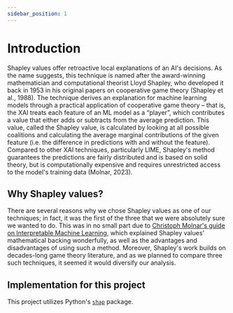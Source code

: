 ```yaml
---
sidebar_position: 1
---
```


# Introduction

Shapley values offer retroactive local explanations of an AI's decisions. As the name suggests, this technique is named after the award-winning mathematician and computational theorist Lloyd Shapley, who developed it back in 1953 in his original papers on cooperative game theory (Shapley et al., 1988). The technique derives an explanation for machine learning models through a practical application of cooperative game theory – that is, the XAI treats each feature of an ML model as a “player”, which contributes a value that either adds or subtracts from the average prediction. This value, called the Shapley value, is calculated by looking at all possible coalitions and calculating the average marginal contributions of the given feature (i.e. the difference in predictions with and without the feature). Compared to other XAI techniques, particularly LIME, Shapley's method guarantees the predictions are fairly distributed and is based on solid theory, but is computationally expensive and requires unrestricted access to the model's training data (Molnar, 2023).

## Why Shapley values?

There are several reasons why we chose Shapley values as one of our techniques; in fact, it was the first of the three that we were absolutely sure we wanted to do. This was in no small part due to [Christoph Molnar's guide on Interpretable Machine Learning](https://christophm.github.io/interpretable-ml-book/shapley.html), which explained Shapley values' mathematical backing wonderfully, as well as the advantages and disadvantages of using such a method. Moreover, Shapley's work builds on decades-long game theory literature, and as we planned to compare three such techniques, it seemed it would diversify our analysis.

## Implementation for this project

This project utilizes Python's [```shap```](https://shap.readthedocs.io/en/latest/) package.
<!-- ! ADD MORE ! -->
